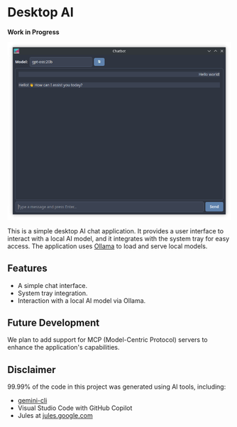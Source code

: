 # Desktop AI

**Work in Progress**

![Screenshot](screenshot.png)

This is a simple desktop AI chat application. It provides a user interface to interact with a local AI model, and it integrates with the system tray for easy access. The application uses [Ollama](https://ollama.com/) to load and serve local models.

## Features

*   A simple chat interface.
*   System tray integration.
*   Interaction with a local AI model via Ollama.

## Future Development

We plan to add support for MCP (Model-Centric Protocol) servers to enhance the application's capabilities.

## Disclaimer

99.99% of the code in this project was generated using AI tools, including:

*   [gemini-cli](https://github.com/google/gemini-cli)
*   Visual Studio Code with GitHub Copilot
*   Jules at [jules.google.com](https://jules.google.com)
